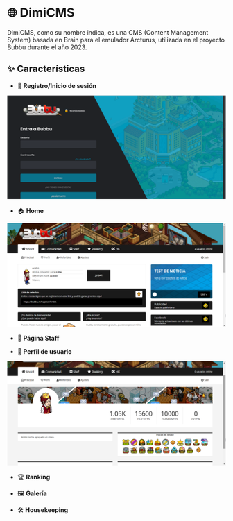 # 🌐 DimiCMS

DimiCMS, como su nombre indica, es una CMS (Content Management System) basada en Brain para el emulador Arcturus, utilizada en el proyecto Bubbu durante el año 2023.

## ✨ Características

- 🔐 **Registro/Inicio de sesión**
  
![Index](screens/index.png)

- 🏠 **Home**
  
![Home](screens/me.png)

- 👥 **Página Staff**  

- 🧑 **Perfil de usuario**
  
![Profile](screens/profile.png)

- 🏆 **Ranking**  

- 🖼️ **Galería**  

- 🛠️ **Housekeeping**  
